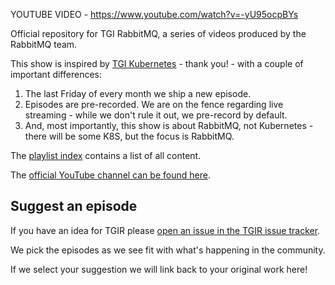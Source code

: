 YOUTUBE VIDEO - https://www.youtube.com/watch?v=-yU95ocpBYs

Official repository for TGI RabbitMQ, a series of videos produced by the RabbitMQ team.

This show is inspired by [TGI Kubernetes](https://github.com/vmware-tanzu/tgik) - thank you! - with a couple of important differences:

1. The last Friday of every month we ship a new episode.
1. Episodes are pre-recorded. We are on the fence regarding live streaming - while we don't rule it out, we pre-record by default.
1. And, most importantly, this show is about RabbitMQ, not Kubernetes - there will be some K8S, but the focus is RabbitMQ.

The [playlist index](playlist.md) contains a list of all content.

The [official YouTube channel can be found here](https://tgi.rabbitmq.com).

## Suggest an episode

If you have an idea for TGIR please [open an issue in the TGIR issue tracker](https://github.com/rabbitmq/tgir/issues/new).

We pick the episodes as we see fit with what's happening in the community.

If we select your suggestion we will link back to your original work here!
